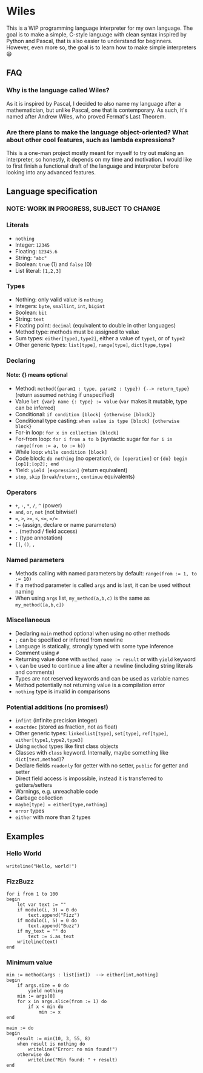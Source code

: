 # Wiles

This is a WIP programming language interpreter for my own language. The goal is to make a simple, C-style language with clean syntax inspired by Python and Pascal, that is also easier to understand for beginners. However, even more so, the goal is to learn how to make simple interpreters 😄

## FAQ
### Why is the language called Wiles?
As it is inspired by Pascal, I decided to also name my language after a mathematician, but unlike Pascal, one that is contemporary. As such, it's named after Andrew Wiles, who proved Fermat's Last Theorem.

### Are there plans to make the language object-oriented? What about other cool features, such as lambda expressions?
This is a one-man project mostly meant for myself to try out making an interpreter, so honestly, it depends on my time and motivation. I would like to first finish a functional draft of the language and interpreter before looking into any advanced features.

## Language specification
### NOTE: WORK IN PROGRESS, SUBJECT TO CHANGE

### Literals

- `nothing`
- Integer: `12345`
- Floating: `12345.6`
- String: `"abc"`
- Boolean: `true` (1) and `false` (0)
- List literal: `[1,2,3]`

### Types
- Nothing: only valid value is `nothing`
- Integers: `byte`, `smallint`, `int`, `bigint`
- Boolean: `bit`
- String: `text`
- Floating point: `decimal` (equivalent to double in other languages)
- Method type: methods must be assigned to value
- Sum types: `either[type1,type2]`, either a value of `type1`, or of `type2`
- Other generic types: `list[type]`, `range[type]`, `dict[type,type]`

### Declaring
#### Note: {} means optional
- Method: `method({param1 : type, param2 : type}) {--> return_type}` (return assumed `nothing` if unspecified)
- Value `let {var} name {: type} := value` (`var` makes it mutable, type can be inferred)
- Conditional: `if condition [block] {otherwise [block]}`
- Conditional type casting: `when value is type [block] {otherwise block}`
- For-in loop: `for x in collection [block]`
- For-from loop: `for i from a to b` (syntactic sugar for `for i in range(from := a, to := b)`)
- While loop: `while condition [block]`
- Code block: `do nothing` (no operation), `do [operation]` or `{do} begin [op1];[op2]; end`
- Yield: `yield [expression]` (return equivalent)
- `stop`, `skip` (`break`/`return;`, `continue` equivalents)

### Operators
- `+`, `-`, `*`, `/`, `^` (power)
- `and`, `or`, `not` (not bitwise!)
- `=`, `>`, `>=`, `<`, `<=`, `=/=`
- `:=` (assign, declare or name parameters)
- `.` (method / field access)
- `:` (type annotation)
- `[]`, `()`, `,`

### Named parameters
- Methods calling with named parameters by default: `range(from := 1, to := 10)`
- If a method parameter is called `args` and is last, it can be used without naming
- When using `args` list, `my_method(a,b,c)` is the same as `my_method([a,b,c])`

### Miscellaneous
- Declaring `main` method optional when using no other methods
- `;` can be specified or inferred from newline
- Language is statically, strongly typed with some type inference
- Comment using `#`
- Returning value done with `method_name := result` or with `yield` keyword
- `\` can be used to continue a line after a newline (including string literals and comments)
- Types are not reserved keywords and can be used as variable names
- Method potentially not returning value is a compilation error
- `nothing` type is invalid in comparisons

### Potential additions (no promises!)
- `infint` (infinite precision integer)
- `exactdec` (stored as fraction, not as float)
- Other generic types:  `linkedlist[type]`, `set[type]`, `ref[type]`, `either[type1,type2,type3]`
- Using `method` types like first class objects 
- Classes with `class` keyword. Internally, maybe something like `dict[text,method]`?
- Declare fields `readonly` for getter with no setter, `public` for getter and setter
- Direct field access is impossible, instead it is transferred to getters/setters
- Warnings, e.g. unreachable code
- Garbage collection
- `maybe[type] = either[type,nothing]`
- `error` types
- `either` with more than 2 types

## Examples
### Hello World
```
writeline("Hello, world!")
```
### FizzBuzz
```
for i from 1 to 100
begin
    let var text := ""
    if modulo(i, 3) = 0 do
        text.append("Fizz")
    if modulo(i, 5) = 0 do
        text.append("Buzz")
    if my_text = "" do
        text := i.as_text
    writeline(text)
end 
```
### Minimum value

```
min := method(args : list[int])  --> either[int,nothing]
begin
    if args.size = 0 do
        yield nothing
    min := args[0]
    for x in args.slice(from := 1) do
        if x < min do
            min := x
end

main := do
begin
    result := min(10, 3, 55, 8)
    when result is nothing do
        writeline("Error: no min found!")
    otherwise do
        writeline("Min found: " + result)
end
```
